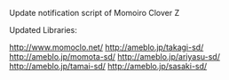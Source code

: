 Update notification script of Momoiro Clover Z

Updated Libraries:

http://www.momoclo.net/
http://ameblo.jp/takagi-sd/
http://ameblo.jp/momota-sd/
http://ameblo.jp/ariyasu-sd/
http://ameblo.jp/tamai-sd/
http://ameblo.jp/sasaki-sd/
